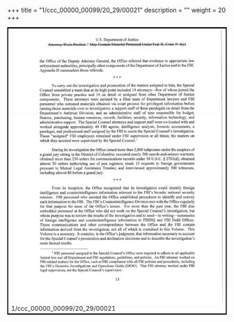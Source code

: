 +++
title = "1/ccc_00000_00099/20_29/00021"
description = ""
weight = 20
+++

<table style="border:2px solid black;max-width:800px;max-height:800px;" 
><tr><td>
<img class="center-fit-jpg"
src="/jpg_/jpg_mueller_report_searchable_021.jpg">
1/ccc_00000_00099/20_29/00021
</img></td></tr></table>
